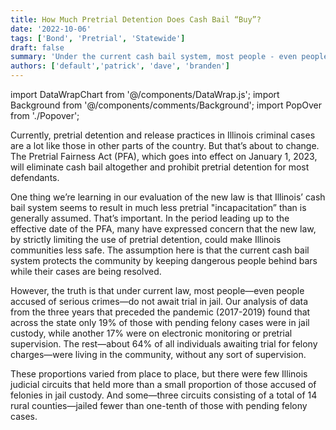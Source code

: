 ```yaml
---
title: How Much Pretrial Detention Does Cash Bail “Buy”?
date: '2022-10-06'
tags: ['Bond', 'Pretrial', 'Statewide']
draft: false
summary: 'Under the current cash bail system, most people - even people charged with serious crimes - do not await trial in jail.'
authors: ['default','patrick', 'dave', 'branden']
---
```


import DataWrapChart from '@/components/DataWrap.js';
import Background from '@/components/comments/Background';
import PopOver from './Popover';


Currently, pretrial detention and release practices in Illinois criminal cases are a lot like those in other parts of the country. But that’s about to change. The Pretrial Fairness Act (PFA), which goes into effect on January 1, 2023, will eliminate cash bail altogether and prohibit pretrial detention for most defendants.

One thing we’re learning in our evaluation of the new law is that Illinois’ cash bail system seems to result in much less pretrial "incapacitation” than is generally assumed. That’s important. In the period leading up to the effective date of the PFA, many have expressed concern that the new law, by strictly limiting the use of pretrial detention, could make Illinois communities less safe. The assumption here is that the current cash bail system protects the community by keeping dangerous people behind bars while their cases are being resolved.

However, the truth is that under current law, most people—even people accused of serious crimes—do not await trial in jail. Our analysis of data from the three years that preceded the pandemic (2017-2019) found that across the state only 19% of those with pending felony cases were in jail custody, while another 17% were on electronic monitoring or pretrial supervision. The rest—about 64% of all individuals awaiting trial for felony charges—were living in the community, without any sort of supervision.

These proportions varied from place to place, but there were few Illinois judicial circuits that held more than a small proportion of those accused of felonies in jail custody. And some—three circuits consisting of a total of 14 rural counties—jailed fewer than one-tenth of those with pending felony cases.



<br></br>

<DataWrapChart title="Cash Bail in Illinois Detains Few Felony Defendants Pretrial" aria-label="Stacked Bars" id="datawrapper-chart-S7ljt" src="https://datawrapper.dwcdn.net/S7ljt/" scrolling="no" 
height="828" frameborder="0"  allowfullscreen="true" />



<br></br>